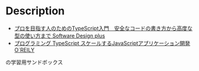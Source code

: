 # Description

- [プロを目指す人のためのTypeScript入門　安全なコードの書き方から高度な型の使い方まで Software Design plus](https://amzn.asia/d/9ZD0vPH)
- [プログラミング TypeScript スケールするJavaScriptアプリケーション開発 O`REILY](https://www.oreilly.co.jp/books/9784873119045/)

の学習用サンドボックス